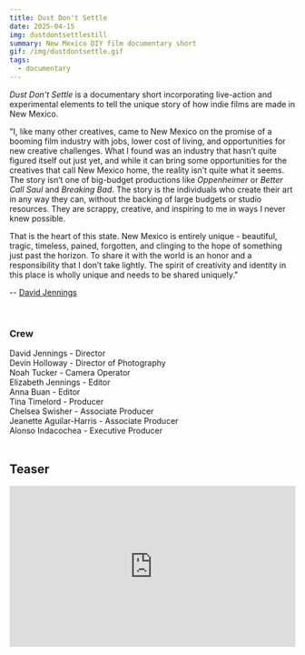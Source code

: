 ```yaml
---
title: Dust Don't Settle
date: 2025-04-15
img: dustdontsettlestill
summary: New Mexico DIY film documentary short
gif: /img/dustdontsettle.gif
tags:
  - documentary
---
```


_Dust Don't Settle_ is a documentary short incorporating live-action and experimental elements to tell the unique story of how indie films are made in New Mexico.

"I, like many other creatives, came to New Mexico on the promise of a booming film industry with jobs, lower cost of living, and opportunities for new creative challenges. What I found was an industry that hasn’t quite figured itself out just yet, and while it can bring some opportunities for the creatives that call New Mexico home, the reality isn’t quite what it seems. The story isn’t one of big-budget productions like _Oppenheimer_ or _Better Call Saul_ and _Breaking Bad_. The story is the individuals who create their art in any way they can, without the backing of large budgets or studio resources. They are scrappy, creative, and inspiring to me in ways I never knew possible.

That is the heart of this state. New Mexico is entirely unique - beautiful, tragic, timeless, pained, forgotten, and clinging to the hope of something just past the horizon. To share it with the world is an honor and a responsibility that I don’t take lightly. The spirit of creativity and identity in this place is wholly unique and needs to be shared uniquely."

-- [David Jennings](https://www.instagram.com/javid_dennings/)

</br>

### Crew

David Jennings - Director</br>
Devin Holloway - Director of Photography</br>
Noah Tucker - Camera Operator</br>
Elizabeth Jennings - Editor</br>
Anna Buan - Editor</br>
Tina Timelord - Producer</br>
Chelsea Swisher - Associate Producer</br>
Jeanette Aguilar-Harris - Associate Producer</br>
Alonso Indacochea - Executive Producer
</br>
</br>

## Teaser

<style>.embed-container { position: relative; padding-bottom: 56.25%; height: 0; overflow: hidden; max-width: 100%; } .embed-container iframe, .embed-container object, .embed-container embed { position: absolute; top: 0; left: 0; width: 100%; height: 100%; }</style><div class='embed-container'><iframe width="100%" height="400vh" src="https://www.youtube.com/embed/NljrN3bUajw" title="YouTube video player" frameborder="0" allow="accelerometer; autoplay; clipboard-write; encrypted-media; gyroscope; picture-in-picture" allowfullscreen></iframe></div>
